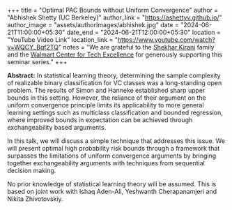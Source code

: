+++
title = "Optimal PAC Bounds without Uniform Convergence"
author = "Abhishek Shetty (UC Berkeley)"
author_link = "https://ashettyv.github.io/"
author_image = "assets/authorImages/abhishek.jpg"
date = "2024-06-21T11:00:00+05:30"
date_end = "2024-06-21T12:00:00+05:30"
location = "YouTube Video Link"
location_link = "https://www.youtube.com/watch?v=WQCY_Bqf2TQ"
notes = "We are grateful to the <a href = "https://www.accel.com/people/shekhar-kirani" target= "_blank">Shekhar Kirani</a> family and the <a href = "https://www.csa.iisc.ac.in/cfe-walmart/" target= "_blank">Walmart Center for Tech Excellence</a> for generously supporting this seminar series."
+++

<b>Abstract:</b>
In statistical learning theory, determining the sample complexity of realizable binary classification for VC classes was
a long-standing open problem. The results of Simon and Hanneke established sharp upper bounds in this setting. However,
the reliance of their argument on the uniform convergence principle limits its applicability to more general learning
settings such as multiclass classification and bounded regression, where improved bounds in expectation can be achieved
through exchangeability based arguments.

In this talk, we will discuss a simple technique that addresses this issue. We will present optimal high probability
risk bounds through a framework that surpasses the limitations of uniform convergence arguments by bringing together
exchangeability arguments with techniques from sequential decision making.

No prior knowledge of statistical learning theory will be assumed. This is based on joint work with Ishaq Aden-Ali,
Yeshwanth Cherapanamjeri and Nikita Zhivotovskiy.
